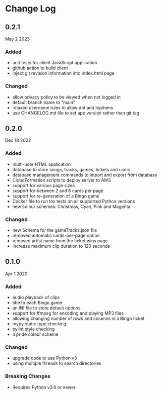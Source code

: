 # Change Log

## 0.2.1

May 2 2023

### Added

* unit tests for client JavaScript application
* github action to build client
* inject git revision information into index.html page

### Changed

* allow privacy policy to be viewed when not logged in
* default branch name to "main"
* relaxed username rules to allow dot and hyphens
* use CHANGELOG.md file to set app version rather than git tag

## 0.2.0

Dec 18 2022

### Added

* multi-user HTML application
* database to store songs, tracks, games, tickets and users
* database management commands to import and export from database
* CloudFormation scripts to deploy server to AWS
* support for various page sizes
* support for between 2 and 6 cards per page
* support for re-generation of a Bingo game
* Docker file to run tox tests on all supported Python versions
* new colour schemes: Christmas, Cyan, Pink and Magenta

### Changed

* new Schema for the gameTracks.json file
* removed automatic cards-per-page option
* removed artist name from the ticket wins page
* increase maximum clip duration to 120 seconds

## 0.1.0

Apr 1 2020

### Added

* audio playback of clips
* title to each Bingo game
* an INI file to store default options
* support for ffmpeg for encoding and playing MP3 files
* allowing changing number of rows and columns in a Bingo ticket
* mypy static type checking
* pylint style checking
* a pride colour scheme

### Changed

* upgrade code to use Python v3
* using multiple threads to search directories

### Breaking Changes

* Requires Python v3.6 or newer
